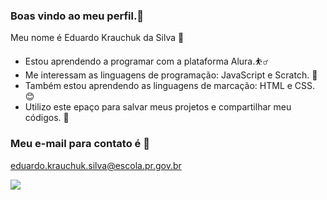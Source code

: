 ### Boas vindo ao meu perfil.👋

Meu nome é Eduardo Krauchuk da Silva 🏀
- Estou aprendendo a programar com a plataforma Alura.⛹️‍♂️
- Me interessam as linguagens de programação: JavaScript e Scratch. 🥇
- Também estou aprendendo as linguagens de marcação: HTML e CSS. 😊
- Utilizo este epaço para salvar meus projetos e compartilhar meu códigos. 🏀

### Meu e-mail para contato é 🔽

eduardo.krauchuk.silva@escola.pr.gov.br



![](https://media.tenor.com/cdgu_rxP5vwAAAAd/cat-hiss.gif)


<!--
**duzinzs/duzinzs** is a ✨ _special_ ✨ repository because its `README.md` (this file) appears on your GitHub profile.

Here are some ideas to get you started:

- 🔭 I’m currently working on ...
- 🌱 I’m currently learning ...
- 👯 I’m looking to collaborate on ...
- 🤔 I’m looking for help with ...
- 💬 Ask me about ...
- 📫 How to reach me: ...
- 😄 Pronouns: ...
- ⚡ Fun fact: ...
-->
